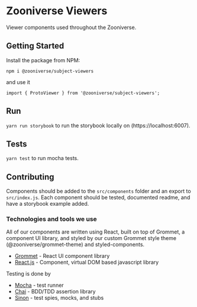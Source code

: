 # Zooniverse Viewers

Viewer components used throughout the Zooniverse.

## Getting Started

Install the package from NPM:

```
npm i @zooniverse/subject-viewers
```

and use it

```
import { ProtoViewer } from '@zooniverse/subject-viewers';
```

## Run

`yarn run storybook` to run the storybook locally on (https://localhost:6007).

## Tests

`yarn test` to run mocha tests.

## Contributing

Components should be added to the `src/components` folder and an export to `src/index.js`. Each component should be tested, documented readme, and have a storybook example added.

### Technologies and tools we use

All of our components are written using React, built on top of Grommet, a component UI library, and styled by our custom Grommet style theme (@zooniverse/grommet-theme) and styled-components.

- [Grommet](https://v2.grommet.io/components) - React UI component library
- [React.js](https://reactjs.org/) - Component, virtual DOM based javascript library

Testing is done by

- [Mocha](https://mochajs.org/) - test runner
- [Chai](https://www.chaijs.com/) - BDD/TDD assertion library
- [Sinon](https://sinonjs.org) - test spies, mocks, and stubs
